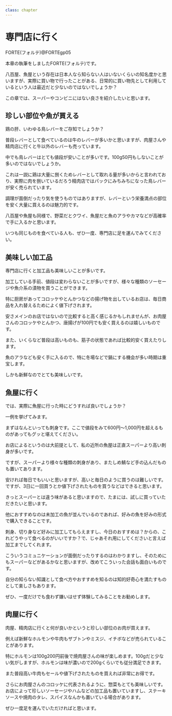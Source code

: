 ```yaml
---
class: chapter
---
```


# 専門店に行く

<div class="flush-right">
FORTE(フォルテ)@FORTEgp05
</div>

本章の執筆をしましたFORTE(フォルテ)です。

八百屋、魚屋という存在は日本人なら知らない人はいないくらいの知名度かと思いますが、実際に買い物で行ったことがある、日常的に買い物先として利用しているという人は最近だと少ないのではないでしょうか？

この章では、スーパーやコンビニにはない良さを紹介したいと思います。

## 珍しい部位や魚が買える
鶏の肝、いわゆる鳥レバーをご存知でしょうか？

普段レバーとして食べているのは牛のレバーが多いかと思いますが、肉屋さんや精肉店に行くと牛以外のレバーも売っています。

中でも鳥レバーはとても値段が安いことが多いです。100g50円もしないことが多いのではないでしょうか。

これは一説に鶏は大量に捌くためレバーとして取れる量が多いからと言われており、実際に肉を捌いているだろう精肉店ではパックにみちみちになった鳥レバーが安く売られています。

調理が面倒だったり気を使うものではありますが、レバーという栄養満点の部位を安く大量に買えるのは魅力的です。

八百屋や魚屋も同様で、野菜だとクワイ、魚屋だと魚のアラやカマなどが高確率で手に入るかと思います。

いつも同じものを食べている人も、ぜひ一度、専門店に足を運んでみてください。

## 美味しい加工品
専門店に行くと加工品も美味しいことが多いです。

加工している手前、値段は変わらないことが多いですが、様々な種類のソーセージや魚介系の漬物を買うことができます。

特に厨房があってコロッケやとんかつなどの揚げ物を出しているお店は、毎日商品を入れ替えるためによく値下げされます。

安さメインのお店ではないので比較すると高く感じるかもしれませんが、お肉屋さんのコロッケやとんかつ、唐揚げが100円でも安く買えるのは嬉しいものです。

また、いくらなど普段は高いものも、筋子の状態であれば比較的安く買えたりします。

魚のアラなども安く手に入るので、特に冬場などで鍋にする機会が多い時期は重宝します。

しかも新鮮なのでとても美味しいです。


## 魚屋に行く
では、実際に魚屋に行った時にどうすれば良いでしょうか？

一例を挙げてみます。

まずはなんといっても刺身です。ここで値段をみて600円〜1,000円を超えるものがあってもグッと堪えてください。

お店によるというのは大前提として、私の近所の魚屋は正直スーパーより高い刺身が多いです。

ですが、スーパーより様々な種類の刺身があり、またしめ鯖など手の込んだものも置いてあります。

安ければ毎日でもいいと思いますが、高いと毎日のように買うのは難しいです。ですが、3日に一回買うとか値下げされたものを買うなどはできると思います。

きっとスーパーとは違う味があると思いますので、たまには、試しに買っていただきたいと思います。

他におすすめなのは未加工の魚が並んでいるのであれば、好みの魚を好みの形式で購入できることです。

刺身、切り身など好みに加工してもらえますし、今日のおすすめは？からの、これどうやって食べるのがいいですか？で、じゃあそれ用にしてくださいと言えば加工までしてくれます。

こういうコミュニケーションが面倒だったりするのはわかりますし、そのためにもスーパーなどがあるかなと思いますが、改めてこういった会話も面白いものです。

自分の知らない知識として食べ方やおすすめを知るのは知的好奇心を満たすものとして楽しさもあります。

ぜひ、一度だけでも食わず嫌いはせず体験してみることをお勧めします。

## 肉屋に行く
肉屋、精肉店に行くと何が良いかというと珍しい部位のお肉が買えます。

例えば新鮮なホルモンや牛肉もザブトンやミスジ、イチボなどが売られていることがあります。

特にホルモンは100g200円前後で焼肉屋さんの味が楽しめます。100gだと少ない気がしますが、ホルモンは味が濃いので200gくらいでも従分満足できます。

また普段高い牛肉もセールや値下げされたものを買えれば非常にお得です。

さらにお肉屋さんのコロッケに代表されるように、惣菜もとても美味しいです。お店によって珍しいソーセージやハムなどの加工品も置いていますし、ステーキソースや焼肉のタレ、スパイスなんかも置いている場合があります。

ぜひ一度足を運んでいただければと思います。

